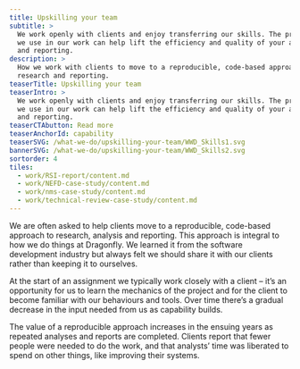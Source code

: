 ```yaml
---
title: Upskilling your team
subtitle: >
  We work openly with clients and enjoy transferring our skills. The processes
  we use in our work can help lift the efficiency and quality of your analysis
  and reporting.
description: >
  How we work with clients to move to a reproducible, code-based approach to
  research and reporting.
teaserTitle: Upskilling your team
teaserIntro: >
  We work openly with clients and enjoy transferring our skills. The processes
  we use in our work can help lift the efficiency and quality of your analysis
  and reporting.
teaserCTAbutton: Read more
teaserAnchorId: capability
teaserSVG: /what-we-do/upskilling-your-team/WWD_Skills1.svg
bannerSVG: /what-we-do/upskilling-your-team/WWD_Skills2.svg
sortorder: 4
tiles:
  - work/RSI-report/content.md
  - work/NEFD-case-study/content.md
  - work/nms-case-study/content.md
  - work/technical-review-case-study/content.md
---
```


We are often asked to help clients move to a reproducible, code-based approach
to research, analysis and reporting. This approach is integral to how we do
things at Dragonfly. We learned it from the software development industry but
always felt we should share it with our clients rather than keeping it to ourselves.

At the start of an assignment we typically work closely with a client – it’s an
opportunity for us to learn the mechanics of the project and for the client to
become familiar with our behaviours and tools. Over time there’s a gradual
decrease in the input needed from us as capability builds.

The value of a reproducible approach increases in the ensuing years as repeated
analyses and reports are completed. Clients report that fewer people were needed
to do the work, and that analysts’ time was liberated to spend on other things,
like improving their systems.
